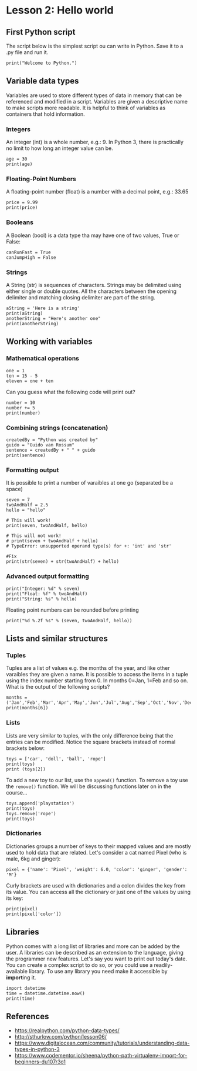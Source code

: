 # Lesson 2: Hello world

<!-- 
2. Use the scripting language to build desktop/console applications to automate common tasks.
2.1.Get started with the scripting language. 
2.1.1. How the interpreter works. 
2.1.2. “Hello, World!” in the chosen language.

2.2.Data types. 
2.2.1. Standard data types. 
2.2.2. Numbers and strings. 
2.2.3. Lists, tuples and dictionaries. 
2.2.4. Assignment statements. 
2.2.5. Formatting Strings. 
2.2.6. Introducing libraries.
-->

## First Python script
The script below is the simplest script ou can write in Python. Save it to a .py file and run it.
~~~
print("Welcome to Python.")
~~~

## Variable data types
Variables are used to store different types of data in memory that can be referenced and modified in a script. Variables are given a descriptive name to make scripts more readable. It is helpful to think of variables as containers that hold information.

### Integers
An integer (int) is a whole number, e.g.: 9. In Python 3, there is practically no limit to how long an integer value can be.
~~~
age = 30
print(age)
~~~

### Floating-Point Numbers
A floating-point number (float) is a number with a decimal point, e.g.: 33.65
~~~
price = 9.99
print(price)
~~~

### Booleans
A Boolean (bool) is a data type tha may have one of two values, True or False:
~~~
canRunFast = True
canJumpHigh = False
~~~

### Strings
A String (str) is sequences of characters. Strings may be delimited using either single or double quotes. All the characters between the opening delimiter and matching closing delimiter are part of the string.
~~~
aString = 'Here is a string'
print(aString)
anotherString = "Here's another one"
print(anotherString)
~~~

## Working with variables
### Mathematical operations
~~~
one = 1
ten = 15 - 5
eleven = one + ten
~~~

Can you guess what the following code will print out?
~~~
number = 10
number += 5
print(number)
~~~

### Combining strings (concatenation)
~~~
createdBy = "Python was created by"
guido = "Guido van Rossum"
sentence = createdBy + " " + guido
print(sentence)
~~~

### Formatting output 
It is possible to print a number of varaibles at one go (separated be a space)
~~~
seven = 7
twoAndHalf = 2.5
hello = "hello"

# This will work!
print(seven, twoAndHalf, hello)

# This will not work!
# print(seven + twoAndHalf + hello)
# TypeError: unsupported operand type(s) for +: 'int' and 'str'

#Fix 
print(str(seven) + str(twoAndHalf) + hello)
~~~

### Advanced output formatting
~~~
print("Integer: %d" % seven)
print("Float: %f" % twoAndHalf)
print("String: %s" % hello)
~~~

Floating point numbers can be rounded before printing 

~~~
print("%d %.2f %s" % (seven, twoAndHalf, hello))
~~~

## Lists and similar structures

### Tuples
Tuples are a list of values e.g. the months of the year, and like other varaibles they are given a name. It is possible to access the items in a tuple using the index number starting from 0. In months 0=Jan, 1=Feb and so on. What is the output of the following scripts?
~~~
months = ('Jan','Feb','Mar','Apr','May','Jun','Jul','Aug','Sep','Oct','Nov','Dec')
print(months[6]) 
~~~

### Lists
Lists are very similar to tuples, with the only difference being that the entries can be modified. Notice the square brackets instead of normal brackets below:
~~~
toys = ['car', 'doll', 'ball', 'rope']
print(toys)
print (toys[2])
~~~

To add a new toy to our list, use the `append()` function. To remove a toy use the `remove()` function. We will be discussing functions later on in the course...
~~~
toys.append('playstation')
print(toys)
toys.remove('rope')
print(toys)
~~~

### Dictionaries
Dictionaries groups a number of keys to their mapped values and are mostly used to hold data that are related. Let's consider a cat named Pixel (who is male, 6kg and ginger):
~~~
pixel = {'name': 'Pixel', 'weight': 6.0, 'color': 'ginger', 'gender': 'M'}
~~~
Curly brackets are used with dictionaries and a colon divides the key from its value. You can access all the dictionary or just one of the values by using its key:
~~~
print(pixel)
print(pixel['color'])
~~~

## Libraries
Python comes with a long list of libraries and more can be added by the user. A libraries can be described as an extension to the language, giving the programmer new features. Let's say you want to print out today's date. You can create a complex script to do so, or you could use a readily-available library. To use any library you need make it accessible by **import**ing it. 
~~~
import datetime
time = datetime.datetime.now()
print(time)
~~~

## References
* https://realpython.com/python-data-types/
* http://sthurlow.com/python/lesson06/
* https://www.digitalocean.com/community/tutorials/understanding-data-types-in-python-3
* https://www.codementor.io/sheena/python-path-virtualenv-import-for-beginners-du107r3o1
